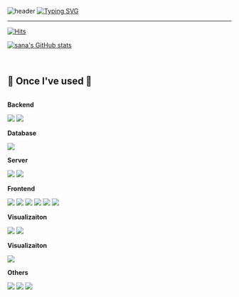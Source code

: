 ![header](https://capsule-render.vercel.app/api?type=waving&color=6994CDEE&text=&animation=twinkling&height=80)
[![Typing SVG](https://readme-typing-svg.demolab.com?font=Alkatra&weight=500&size=45&duration=3500&pause=3&color=6994CDEE&center=false&vCenter=false&multiline=true&repeat=true&width=1000&height=100&lines=Welcome+to+sana's+GitHub!👋)](https://git.io/typing-svg)
 
<div align="left">

-------

[![Hits](https://hits.seeyoufarm.com/api/count/incr/badge.svg?url=https%3A%2F%2Fgithub.com%2Fsana197111&count_bg=%231CE1D7&title_bg=%23555555&icon=&icon_color=%23E7E7E7&title=%EB%B0%A9%EB%AC%B8%EC%9E%90%EC%88%98&edge_flat=false)](https://hits.seeyoufarm.com)

[![sana's GitHub stats](https://github-readme-stats.vercel.app/api?username=sana197111&include_all_commits=true&show_icons=true&theme=cobalt)](https://github.com/sana197111/github-readme-stats)
 
<br>
    
## 🔨 Once I've used 🔨
<div style="display:flex; flex-direction:column; align-items:flex-start;">
    <!-- Backend -->
    <p><strong>Backend</strong></p>
    <div>
     <img src="https://img.shields.io/badge/flask-000000?style=for-the-badge&logo=flask&logoColor=white"> 
     <img src="https://img.shields.io/badge/Django-092E20?style=for-the-badge&logo=Django&logoColor=white"> 
    </div>
    <!-- Database -->
    <p><strong>Database</strong></p>
    <div>
        <img src="https://img.shields.io/badge/mysql-4479A1?style=for-the-badge&logo=mysql&logoColor=white"> 
    </div>
    <!-- Server -->
    <p><strong>Server</strong></p>
    <div>
        <img src="https://img.shields.io/badge/linux-FCC624?style=for-the-badge&logo=linux&logoColor=black"> 
        <img src="https://img.shields.io/badge/Amazon AWS-232F3E?style=for-the-badge&logo=amazon aws&logoColor=white"> 
    </div>
    <!-- Frontend -->
    <p><strong>Frontend</strong></p>
    <div>
        <img src="https://img.shields.io/badge/html5-E34F26?style=flat-square&logo=html5&logoColor=white"> 
        <img src="https://img.shields.io/badge/css-1572B6?style=flat-square&logo=css3&logoColor=white"> 
        <img src="https://img.shields.io/badge/javascript-F7DF1E?style=flat-square&logo=javascript&logoColor=black"> 
        <img src="https://img.shields.io/badge/bootstrap-7952B3?style=flat-square&logo=bootstrap&logoColor=white">
        <img src="https://img.shields.io/badge/react-61DAFB?style=for-the-badge&logo=react&logoColor=black"> 
        <img src="https://img.shields.io/badge/tailwindcss-06B6D4?style=for-the-badge&logo=tailwindcss&logoColor=white"> 
    </div>
    <!-- Visualization -->
    <p><strong>Visualizaiton</strong></p>
    <div>
        <img src="https://img.shields.io/badge/looker-4285F4?style=flat-square&logo=looker&logoColor=white"> 
        <img src="https://img.shields.io/badge/Superset-326CE5?style=flat-square&logo=Superset&logoColor=white"> 
    </div>
    <!-- DeepLearning -->
    <p><strong>Visualizaiton</strong></p>
    <div>
        <img src="https://img.shields.io/badge/tensorflow-FF6F00?style=flat-square&logo=tensorflow&logoColor=white"> 
    </div>
    <!-- Others -->
    <p><strong>Others</strong></p>
    <div>
        <img src="https://img.shields.io/badge/python-3776AB?style=flat-square&logo=python&logoColor=white"> 
        <img src="https://img.shields.io/badge/webflow-4353FF?style=flat-square&logo=webflow&logoColor=white">
        <img src="https://img.shields.io/badge/wordpress-21759B?style=flat-square&logo=wordpress&logoColor=white">
</div><br>
</div>
